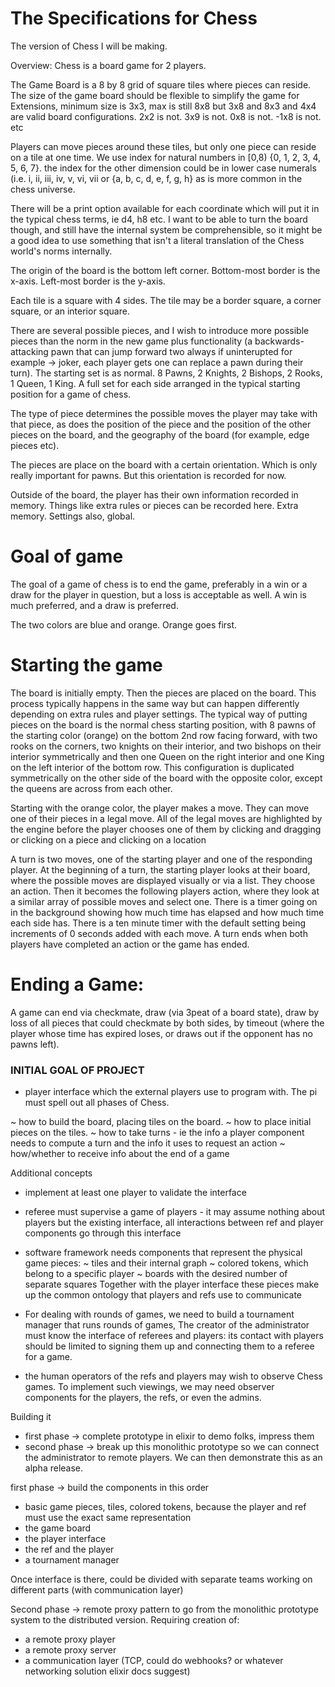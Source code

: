 # The Specifications for Chess
The version of Chess I will be making.

Overview: Chess is a board game for 2 players.

The Game Board is a 8 by 8 grid of square tiles where pieces can reside. The size of the game board should be flexible to simplify the game for Extensions, minimum size is 3x3, max is still 8x8 but 3x8 and 8x3 and 4x4 are valid board configurations. 2x2 is not. 3x9 is not. 0x8 is not. -1x8 is not. etc

Players can move pieces around these tiles, but only one piece can reside on a tile at one time. We use index for natural numbers in [0,8) {0, 1, 2, 3, 4, 5, 6, 7}. the index for the other dimension could be in lower case numerals (i.e. i, ii, iii, iv, v, vi, vii or {a, b, c, d, e, f, g, h} as is more common in the chess universe.

There will be a print option available for each coordinate which will put it in the typical chess terms, ie d4, h8 etc. I want to be able to turn the board though, and still have the internal system be comprehensible, so it might be a good idea to use something that isn't a literal translation of the Chess world's norms internally.

The origin of the board is the bottom left corner. Bottom-most border is the x-axis. Left-most border is the y-axis.

Each tile is a square with 4 sides. The tile may be a border square, a corner square, or an interior square.

There are several possible pieces, and I wish to introduce more possible pieces than the norm in the new game plus functionality (a backwards-attacking pawn that can jump forward two always if uninterupted for example -> joker, each player gets one can replace a pawn during their turn). The starting set is as normal. 8 Pawns, 2 Knights, 2 Bishops, 2 Rooks, 1 Queen, 1 King. A full set for each side arranged in the typical starting position for a game of chess.

The type of piece determines the possible moves the player may take with that piece, as does the position of the piece and the position of the other pieces on the board, and the geography of the board (for example, edge pieces etc).

The pieces are place on the board with a certain orientation. Which is only really important for pawns. But this orientation is recorded for now.

Outside of the board, the player has their own information recorded in memory. Things like extra rules or pieces can be recorded here. Extra memory. Settings also, global.

# Goal of game
The goal of a game of chess is to end the game, preferably in a win or a draw for the player in question, but a loss is acceptable as well. A win is much preferred, and a draw is preferred.

The two colors are blue and orange. Orange goes first. 

# Starting the game
The board is initially empty. Then the pieces are placed on the board. This process typically happens in the same way but can happen differently depending on extra rules and player settings. The typical way of putting pieces on the board is the normal chess starting position, with 8 pawns of the starting color (orange) on the bottom 2nd row facing forward, with two rooks on the corners, two knights on their interior, and two bishops on their interior symmetrically and then one Queen on the right interior and one King on the left interior of the bottom row. This configuration is duplicated symmetrically on the other side of the board with the opposite color, except the queens are across from each other.

Starting with the orange color, the player makes a move. They can move one of their pieces in a legal move. All of the legal moves are highlighted by the engine before the player chooses one of them by clicking and dragging or clicking on a piece and clicking on a location

A turn is two moves, one of the starting player and one of the responding player. At the beginning of a turn, the starting player looks at their board, where the possible moves are displayed visually or via a list. They choose an action. Then it becomes the following players action, where they look at a similar array of possible moves and select one. There is a timer going on in the background showing how much time has elapsed and how much time each side has. There is a ten minute timer with the default setting being increments of 0 seconds added with each move. A turn ends when both players have completed an action or the game has ended.

# Ending a Game:
 A game can end via checkmate, draw (via 3peat of a board state), draw by loss of all pieces that could checkmate by both sides, by timeout (where the player whose time has expired loses, or draws out if the opponent has no pawns left).

### INITIAL GOAL OF PROJECT

- player interface which the external players use to program with. The pi must spell out all phases of Chess.

~ how to build the board, placing tiles on the board.
~ how to place initial pieces on the tiles.
~ how to take turns - ie the info a player 
component needs to compute a turn and the info it uses to request an action
~ how/whether to receive info about the end of a game

Additional concepts
- implement at least one player to validate the interface
- referee must supervise a game of players - it may assume nothing about players but the existing interface, all interactions between ref and player components go through this interface
- software framework needs components that represent the physical game pieces:
~ tiles and their internal graph
~ colored tokens, which belong to a specific player
~ boards with the desired number of separate squares
  Together with the player interface these pieces make up the common ontology that players and refs use to communicate
- For dealing with rounds of games, we need to build a tournament manager that runs rounds of games, The creator of the administrator must know the interface of referees and players: its contact with players should be limited to signing them up and connecting them to a referee for a game.

- the human operators of the refs and players may wish to observe Chess games. To implement such viewings, we may need observer components for the players, the refs, or even the admins.

Building it
- first phase -> complete prototype in elixir to demo folks, impress them
- second phase -> break up this monolithic prototype so we can connect the administrator to remote players. We can then demonstrate this as an alpha release.

first phase -> build the components in this order
- basic game pieces, tiles, colored tokens, because the player and ref must use the exact same representation
- the game board
- the player interface
- the ref and the player
- a tournament manager

Once interface is there, could be divided with separate teams working on different parts (with communication layer)

Second phase -> remote proxy pattern to go from the monolithic prototype system to the distributed version. Requiring creation of:
- a remote proxy player
- a remote proxy server
- a communication layer (TCP, could do webhooks? or whatever networking solution elixir docs suggest)

